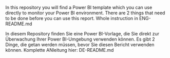 <p>In this repository you will find a Power BI template which you can use directly to monitor your Power BI environment. There are 2 things that need to be done before you can use this report. Whole instruction in ENG-README.md</p>
<p>In diesem Repository finden Sie eine Power BI-Vorlage, die Sie direkt zur Überwachung Ihrer Power BI-Umgebung verwenden können. Es gibt 2 Dinge, die getan werden müssen, bevor Sie diesen Bericht verwenden können. Komplette ANleitung hier: DE-README.md</p>
